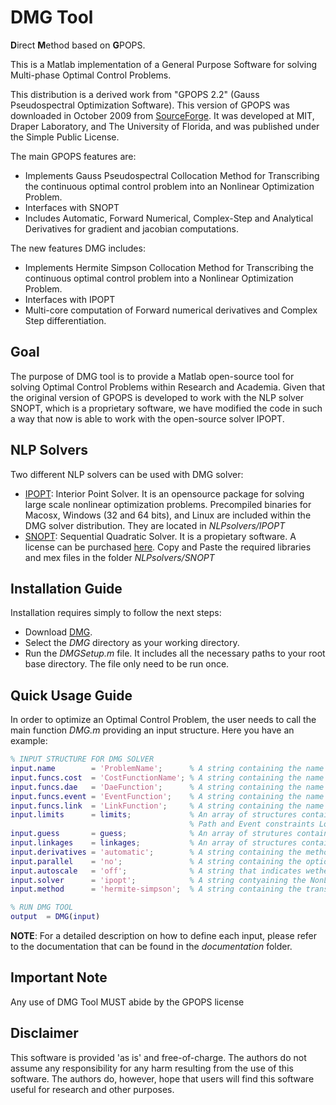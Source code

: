 # DMG Tool
**D**irect **M**ethod based on **G**POPS.

This is a Matlab implementation of a General Purpose Software for solving Multi-phase Optimal Control Problems.

This distribution is a derived work from "GPOPS 2.2" (Gauss Pseudospectral Optimization Software).
This version of GPOPS was downloaded in October 2009 from [SourceForge](https://sourceforge.net/projects/gpops/). It was developed at MIT, Draper Laboratory, and The University of Florida, and was published under the Simple Public License.

The main GPOPS features are:

 * Implements Gauss Pseudospectral Collocation Method for Transcribing the continuous optimal control problem into an Nonlinear Optimization Problem.
 * Interfaces with SNOPT
 * Includes Automatic, Forward Numerical, Complex-Step and Analytical Derivatives for gradient and jacobian computations.

The new features DMG includes:

 * Implements Hermite Simpson Collocation Method for Transcribing the continuous optimal control problem into a Nonlinear Optimization Problem.
 * Interfaces with IPOPT
 * Multi-core computation of Forward numerical derivatives and Complex Step differentiation.

## Goal
The purpose of DMG tool is to provide a Matlab open-source tool for solving Optimal Control Problems within Research and Academia. Given that the original version of GPOPS is developed to work with the NLP solver SNOPT, which is a proprietary software, we have modified the code in such a way that now is able to work with the open-source solver IPOPT.  

## NLP Solvers
Two different NLP solvers can be used with DMG solver:
 * [IPOPT](https://projects.coin-or.org/Ipopt): Interior Point Solver. It is an opensource package for solving large scale nonlinear optimization problems. Precompiled binaries for Macosx, Windows (32 and 64 bits), and Linux are included within the DMG solver distribution. They are located in *NLPsolvers/IPOPT*
 * [SNOPT](https://web.stanford.edu/group/SOL/snopt.htm): Sequential Quadratic Solver. It is a propietary software. A license can be purchased [here](https://ccom.ucsd.edu/~optimizers/downloads/). Copy and Paste the required libraries and mex files in the folder *NLPsolvers/SNOPT*


## Installation Guide
Installation requires simply to follow the next steps:
 * Download [DMG](https://github.com/uc3m-aerospace/DMG). 
 * Select the *DMG* directory as your working directory.
 * Run the *DMGSetup.m* file. It includes all the necessary paths to your root base directory. The file only need to be run once.

## Quick Usage Guide

In order to optimize an Optimal Control Problem, the user needs to call the main function *DMG.m* providing an input structure. Here you have an example:

```matlab
% INPUT STRUCTURE FOR DMG SOLVER
input.name        = 'ProblemName';      % A string containing the name of the problem
input.funcs.cost  = 'CostFunctionName'; % A string containing the name of the user-defined Cost Function
input.funcs.dae   = 'DaeFunction';      % A string containing the name of the user-defined Differential Algebrais System
input.funcs.event = 'EventFunction';    % A string containing the name of the user-defined Event function
input.funcs.link  = 'LinkFunction';     % A string containing the name of the user-defined Link function
input.limits      = limits;             % An array of structures containing States, Controls, Parameters lower and Upper bounds as well as
                                        % Path and Event constraints Lower and Upper bounds.
input.guess       = guess;              % An array of strutures containing initial guess for the States, Controls and Parameters
input.linkages    = linkages;           % An array of structures containing the desired values for the 'LinkFunction'
input.derivatives = 'automatic';        % A string containing the method for computing gradients and jacobians:              automatic/numerical/complex/analytical
input.parallel    = 'no';               % A string containing the option for multicore computation of numerical and complex differentiation: yes/no
input.autoscale   = 'off';              % A string that indicates wether automatic Scaling is used or not: yes/no
input.solver      = 'ipopt';            % A string contyaining the NonLinear Programming Solver to be used: ipopt/snopt
input.method      = 'hermite-simpson';  % A string containing the transcription method to be used: hermite-simpson/pseudospectral

% RUN DMG TOOL
output  = DMG(input)
```



**NOTE**: For a detailed description on how to define each input, please refer to the documentation that can be found in the *documentation* folder.

## Important Note
Any use of DMG Tool MUST abide by the GPOPS license

## Disclaimer
This software is provided 'as is' and free-of-charge. The authors do not assume any responsibility for any harm
resulting from the use of this software. The authors do, however,
hope that users will find this software useful for research and other
purposes.

